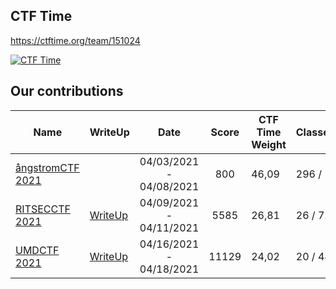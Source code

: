 ## CTF Time

https://ctftime.org/team/151024

[![CTF Time](https://img.shields.io/badge/CTF%20Time-n0internsh1p-black.svg?style=for-the-badge&colorA=black&logo=data:image/png;base64,iVBORw0KGgoAAAANSUhEUgAAABAAAAAQCAYAAAAf8/9hAAABIklEQVQ4EZ2SUUsCQRSFT4H2Vk8FUUHhUiSIuzNuEj4mUW8iKpaVqKn91ug/fTLuruyaLtbAx9zh3nPuHWYkSd+64r/ox6rgTDgTnKe4EFzGeILrDdwIp10tVOCvpMTacwd0AjremZVBOkC37Epal4nZN+xCRpQcUHydQgDFfBLN1p0jnzy2C62NnvfUhxw2GuB5By5BKSCLD6Usvwwol4tLcdVAHhUfKv7aR3qOO98H0DDQsBsw4PJLUgZ0485NA4824imEdZJcM4CHIJqApHPLQNtApwbdGvTuoB/jYofLtS242paPGHiHyzu/VGEQwNDCKITPEGZ1mNfhK96ndZiEMLZR3XsyQUfQE/QFb4KhYCyYCmaCeRxPBCPBh+A1ql8AwvWtPYtBNU4AAAAASUVORK5CYII=)](https://ctftime.org/team/151024)  

## Our contributions

| Name                                               | WriteUp                | Date |Score|CTF Time Weight| Classement |
|-------------------|------|:---:|:----------:|------------|------------|
| [ångstromCTF 2021](https://ctftime.org/event/1265) |  |04/03/2021 - 04/08/2021|800|46,09|296 / 1502|
| [RITSECCTF 2021](https://ctftime.org/event/1309) | [WriteUp](RITSEC2021/) |04/09/2021 - 04/11/2021|5585|26,81|26 / 723|
| [UMDCTF 2021](https://ctftime.org/event/1288) | [WriteUp](UMDCTF2021/) |04/16/2021 - 04/18/2021|11129|24,02|20 / 484|

